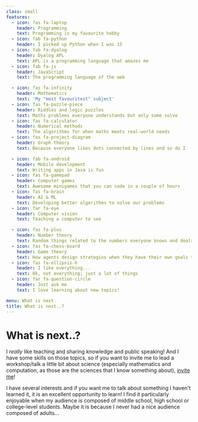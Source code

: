 ```yaml
---
class: small
features:
  - icon: fas fa-laptop
    header: Programming
    text: Programming is my favourite hobby
  - icon: fab fa-python
    header: I picked up Python when I was 15
  - icon: fab fa-dyalog
    header: Dyalog APL
    text: APL is a programming language that amazes me
  - icon: fab fa-js
    header: JavaScript
    text: The programming language of the web

  - icon: fas fa-infinity
    header: Mathematics
    text: 'My "most favouritest" subject'
  - icon: fas fa-puzzle-piece
    header: Riddles and logic puzzles
    text: Maths problems everyone understands but only some solve
  - icon: fas fa-calculator
    header: Numerical methods
    text: The algorithms for when maths meets real-world needs
  - icon: fas fa-project-diagram
    header: Graph theory
    text: Because everyone likes dots connected by lines and so do I

  - icon: fab fa-android
    header: Mobile development
    text: Writing apps in Java is fun
  - icon: fas fa-gamepad
    header: Computer games
    text: Awesome minigames that you can code in a couple of hours
  - icon: fas fa-brain
    header: AI & ML
    text: Developing better algorithms to solve our problems
  - icon: far fa-eye
    header: Computer vision
    text: Teaching a computer to see

  - icon: fas fa-plus
    header: Number theory
    text: Random things related to the numbers everyone knows and deals with
  - icon: fas fa-chess-board
    header: Game theory
    text: How agents design strategies when they have their own goals to pursue
  - icon: fas fa-ellipsis-h
    header: I like everything...
    text: Ok, not everything; just a lot of things
  - icon: far fa-question-circle
    header: Just ask me
    text: I love learning about new topics!

menu: What is next
title: What is next..?
---
```


# What is next..?

I _really_ like teaching and sharing knowledge and public speaking! And I have some skills on those topics, so if you want to invite me to lead a workshop/talk a little bit about science (especially mathematics and computation, as those are the sciences that I know something about), [invite me](mailto:mathspp@mathspp.com)!

I have several interests and if you want me to talk about something I haven't learned it, it is an excellent opportunity to learn! I find it particularly enjoyable when my audience is composed of middle school, high school or college-level students. Maybe it is because I never had a nice audience composed of adults...
